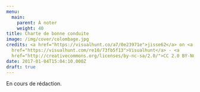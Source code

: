 ```yaml
---
menu:
  main:
    parent: À noter
    weight: 40
title: Charte de bonne conduite
image: /img/cover/colombage.jpg
credits: <a href="https://visualhunt.co/a7/0e23971e">jisse62</a> on <a
  href="https://visualhunt.com/re10/73fb5f13">Visualhunt</a> - <a
  href="http://creativecommons.org/licenses/by-nc-sa/2.0/">CC 2.0 BY-NC-SA</a>
date: 2017-01-04T15:04:10.000Z
draft: true
---
```


En cours de rédaction.
